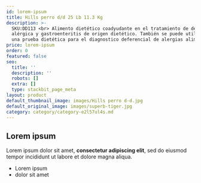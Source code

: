 ```yaml
---
id: lorem-ipsum
title: Hills perro d/d 25 Lb 11.3 Kg
description: >-
  SKU:DD113 <br> Alimento dietético coadyudante en el tratamiento de dermatitis
  alérgica y gastroenteritis de origen dietético. También se puede utilizar como
  una prueba dietética para el diagnostico deferencial de alergias alimentarias
price: lorem-ipsum
order: 0
featured: false
seo:
  title: ''
  description: ''
  robots: []
  extra: []
  type: stackbit_page_meta
layout: product
default_thumbnail_image: images/Hills perro d-d.jpg
default_original_image: images/superb-tiger.jpg
category: category/category-e2l57ul4s.md
---
```

## Lorem ipsum

Lorem ipsum dolor sit amet, **consectetur adipiscing elit**, sed do eiusmod tempor incididunt ut labore et dolore magna aliqua.

- Lorem ipsum
- dolor sit amet